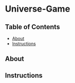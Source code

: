 # Universe-Game

## Table of Contents

* [About](#about)
* [Instructions](#instructions)

## About

## Instructions


